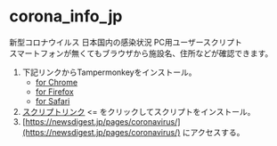 # corona_info_jp
  
新型コロナウイルス 日本国内の感染状況 PC用ユーザースクリプト  
スマートフォンが無くてもブラウザから施設名、住所などが確認できます。  

1. 下記リンクからTampermonkeyをインストール。
    - [for Chrome](https://chrome.google.com/webstore/detail/tampermonkey/dhdgffkkebhmkfjojejmpbldmpobfkfo)
    - [for Firefox](https://addons.mozilla.org/ja/firefox/addon/tampermonkey/)
    - [for Safari](https://www.tampermonkey.net/?browser=safari)
1. [スクリプトリンク](https://raw.githubusercontent.com/hamada2029/corona_info_jp/master/newsdigest_in_disguise.js) <= をクリックしてスクリプトをインストール。
1. [https://newsdigest.jp/pages/coronavirus/](https://newsdigest.jp/pages/coronavirus/) にアクセスする。

